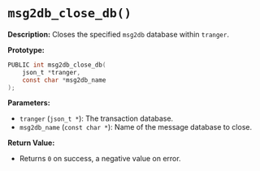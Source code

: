 # `msg2db_close_db()`

**Description:**
Closes the specified `msg2db` database within `tranger`.

**Prototype:**
```c
PUBLIC int msg2db_close_db(
    json_t *tranger,
    const char *msg2db_name
);
```

**Parameters:**
- `tranger` (`json_t *`): The transaction database.
- `msg2db_name` (`const char *`): Name of the message database to close.

**Return Value:**
- Returns `0` on success, a negative value on error.
